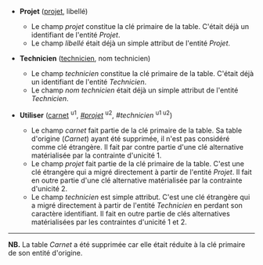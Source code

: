 - **Projet** (<ins>projet</ins>, libellé)
  - Le champ _projet_ constitue la clé primaire de la table. C'était déjà un identifiant de l'entité _Projet_.
  - Le champ _libellé_ était déjà un simple attribut de l'entité _Projet_.

- **Technicien** (<ins>technicien</ins>, nom technicien)
  - Le champ _technicien_ constitue la clé primaire de la table. C'était déjà un identifiant de l'entité _Technicien_.
  - Le champ _nom technicien_ était déjà un simple attribut de l'entité _Technicien_.

- **Utiliser** (<ins>carnet</ins> <sup>u1</sup>, <ins>_#projet_</ins> <sup>u2</sup>, _#technicien_ <sup>u1 u2</sup>)
  - Le champ _carnet_ fait partie de la clé primaire de la table. Sa table d'origine (_Carnet_) ayant été supprimée, il n'est pas considéré comme clé étrangère. Il fait par contre partie d'une clé alternative matérialisée par la contrainte d'unicité 1.
  - Le champ _projet_ fait partie de la clé primaire de la table. C'est une clé étrangère qui a migré directement à partir de l'entité _Projet_. Il fait en outre partie d'une clé alternative matérialisée par la contrainte d'unicité 2.
  - Le champ _technicien_ est simple attribut. C'est une clé étrangère qui a migré directement à partir de l'entité _Technicien_ en perdant son caractère identifiant. Il fait en outre partie de clés alternatives matérialisées par les contraintes d'unicité 1 et 2.

----


**NB.** La table _Carnet_ a été supprimée car elle était réduite à la clé primaire de son entité d'origine.
